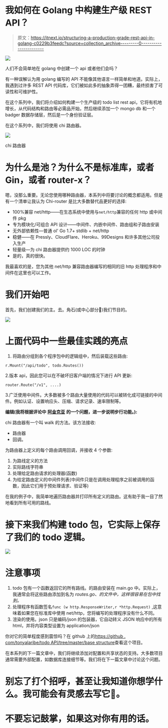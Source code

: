 # 我如何在 Golang 中构建生产级 REST API？

> 原文：<https://itnext.io/structuring-a-production-grade-rest-api-in-golang-c0229b3feedc?source=collection_archive---------0----------------------->

![](img/673bcea2da76e8310483ff596de85cc2.png)

人们不会简单地在 golang 中创建一个 api 或者他们会吗？

有一种误解认为用 golang 编写的 API 不能像其他语言一样简单和地道。实际上，我遇到过许多 REST API 代码库，它们被如此多的抽象弄得一团糟，最终损害了可读性和可维护性。

在这个系列中，我们将介绍如何构建一个生产级的 todo list rest api，它将有机地增长，从代码结构和路由等必需品开始，然后继续添加一个 mongo db 和一个 badger 数据存储层，然后是一个身份验证层。

在这个系列中，我们将使用 chi 路由器。

![](img/cbfdec901c790847dc63c99fec71a8de.png)

chi 路由器

# 为什么是池？为什么不是标准库，或者 Gin，或者 router-x？

嗯，没那么重要。无论您使用哪种路由器，本系列中将要讨论的概念都适用。但是有一个清单让我认为 Chi-router 是比大多数替代品更好的选择:

*   100%兼容 net/http——在生态系统中使用与`net/http`兼容的任何 http 或中间件 pkg
*   专为模块化/可组合 API 设计——中间件、内嵌中间件、路由组和子路由安装
*   无外部依赖性—普通 ol' Go 1.7+ stdlib + net/http
*   稳健——在 Pressly、CloudFlare、Heroku、99Designs 和许多其他公司投入生产
*   轻量级—为 chi 路由器提供约 1000 LOC 的时钟
*   是的，真的很快。

我最喜欢的是，您为其他 net/http 兼容路由器编写的相同的旧 http 处理程序和中间件在这里也可以工作。

# 我们开始吧

首先，我们创建我们的主。去。角石(或中心部分🙂)我们节目的。

![](img/d9701a6bba2c647aedd62e852349a7e4.png)

# 上面代码中一些最佳实践的亮点

1.  将路由分组到各个程序包中的逻辑组中，然后装载这些路由:

```
r.Mount("/api/todo", todo.Routes())
```

2.版本 api，因此您可以在不破坏旧客户端的情况下进行 API 更新:

```
router.Route("/v1", ....)
```

3.广泛使用中间件。大多数被多个路由大量使用的代码可以被转化成可链接的中间件。例如认证、设置响应头、压缩、请求记录、速率限制等。

**编辑(我将根据评论中** [**阿金克亚**](https://medium.com/u/4b8f17fbf02f?source=post_page-----c0229b3feedc--------------------------------) **的一个问题，进一步说明步行功能。):**

chi 路由器有一个叫 walk 的方法。该方法接收:

*   路由器
*   回调。

为路由器上定义的每个路由调用回调，并接收 4 个参数:

1.  为路线定义的方法
2.  实际路线字符串
3.  处理给定路由请求的处理器(函数)
4.  为给定路由定义的中间件列表(中间件只是在调用处理程序之前被调用的函数，因此它们用于预处理请求、验证等)

在我的例子中，我简单地遍历路由器并打印所有定义的路由。这有助于我一目了然地看到所有可用的路线。

# 接下来我们构建 todo 包，它实际上保存了我们的 todo 逻辑。

![](img/0d1095edd8f7003defebf13b6af40a63.png)

# 注意事项

1.  todo 包有一个函数返回它的所有路线。的路由安装在 main.go 中。实际上，我通常会将这些路由添加到名为 *routes.go、*的文件中，这样很容易在包*中找到。*
2.  处理程序有函数签名`func (w http.ResponseWriter,r *http.Request)` ,这意味着如果您在标准库中使用 net/http，您将编写的处理程序没有什么不同。
3.  渲染的使用。json 只是编码/json 的包装器，它自动转义 JSON 响应中的所有 html，并将内容类型设置为 application/json

你对它的简单程度感到震惊吗？在 github 上的[https://github . com/tonyalaribe/todo API/tree/master/base structure](https://github.com/tonyalaribe/todoapi/tree/master/basestructure)查看这个项目。

在本系列的下一篇文章中，我们将继续添加对配置和共享状态的支持。大多数项目通常需要外部配置，如数据库连接细节等。我们将在下一篇文章中讨论这个问题。

# 别忘了打个招呼，甚至让我知道你想学什么。我可能会有灵感去写它🙂。

# 不要忘记鼓掌，如果这对你有用的话。